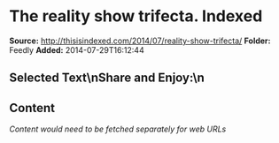 # The reality show trifecta. Indexed

**Source:** http://thisisindexed.com/2014/07/reality-show-trifecta/
**Folder:** Feedly
**Added:** 2014-07-29T16:12:44


## Selected Text\nShare and Enjoy:\n

## Content
*Content would need to be fetched separately for web URLs*
